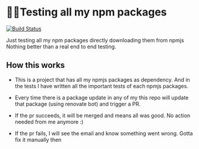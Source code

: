 # 🔬👷Testing all my npm packages

[![Build Status](https://travis-ci.org/ayonious/my-npm-packages-tester.svg?branch=master)](https://travis-ci.org/ayonious/my-npm-packages-tester)


Just testing all my npm packages directly downloading them from npmjs
Nothing better than a real end to end testing.


## How this works

* This is a project that has all my npmjs packages as dependency. And in the tests I have written all the important tests of each npmjs packages.

* Every time there is a package update in any of my this repo will update that package (using renovate bot) and trigger a PR.

* If the pr succeeds, it will be merged and means all was good. No action needed from me anymore :)

* If the pr fails, I will see the email and know something went wrong. Gotta fix it manually then
